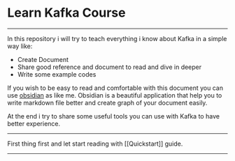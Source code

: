 # Learn Kafka Course

---

In this repository i will try to teach everything i know about Kafka in a simple way like:
- Create Document
- Share good reference and document to read and dive in deeper
- Write some example codes

If you wish to be easy to read and comfortable with this document you can use [obsidian](https://obsidian.md/) as like me.
Obsidian is a beautiful application that help you to write markdown file better and create graph of your document easily.

At the end i try to share some useful tools you can use with Kafka to have better experience.
&nbsp;
&nbsp;

---

First thing first and let start reading with [[Quickstart]] guide.

---